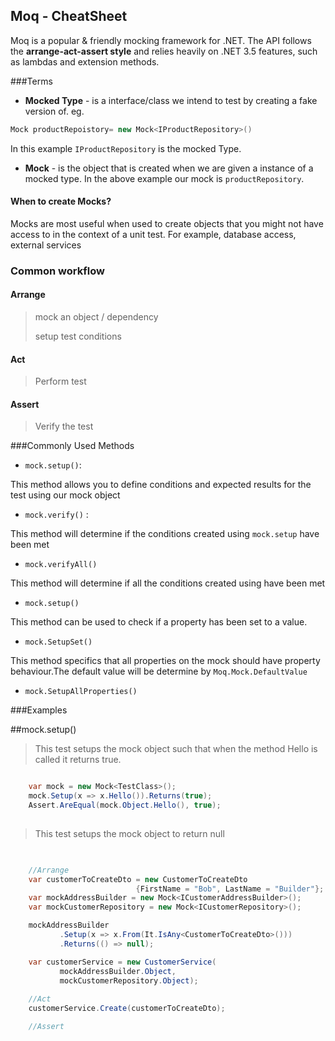 ## Moq - CheatSheet 

Moq is a popular & friendly mocking framework for .NET. The API  follows the **arrange-act-assert style** and relies heavily on .NET 3.5 features, such as lambdas and extension methods. 

###Terms

- **Mocked Type** - is a interface/class we intend to test by creating a fake version of. 
eg. 
```c# 
Mock productRepoistory= new Mock<IProductRepository>()
``` 
In this example `IProductRepository` is the mocked Type.
-  **Mock** - is the object that is created when we are given a instance of a mocked type. In the above example our mock is `productRepository`.

#### When to create Mocks?
> 
Mocks are most useful when used to create objects that you might not have access to in the context of a unit test. For example, database access, external services

### Common workflow


#### Arrange
> mock an object / dependency
> 
> setup test conditions
 



#### Act
> Perform test



#### Assert
> Verify the test 

###Commonly Used Methods

- `mock.setup()`: 

This method allows you to define conditions and expected results for the test using our mock object

 
- `mock.verify()` :

This method will determine if the conditions created using `mock.setup` have been met

- `mock.verifyAll()`

This method will determine if all the conditions created using have been met

- `mock.setup()` 


This method can be used to check if a property has been set to a value.

- `mock.SetupSet()` 


This method specifics that all properties on the mock should have property behaviour.The default value will be determine by `Moq.Mock.DefaultValue`

- `mock.SetupAllProperties()`



###Examples

##mock.setup()

> This test setups the mock object such that when the method Hello is called it returns true.

```c#

	var mock = new Mock<TestClass>();
    mock.Setup(x => x.Hello()).Returns(true);
    Assert.AreEqual(mock.Object.Hello(), true);
			
```
> This test setups the mock object to return null

```c#

	
	//Arrange
    var customerToCreateDto = new CustomerToCreateDto 
                            {FirstName = "Bob", LastName = "Builder"};
    var mockAddressBuilder = new Mock<ICustomerAddressBuilder>();
    var mockCustomerRepository = new Mock<ICustomerRepository>();

	mockAddressBuilder
           .Setup(x => x.From(It.IsAny<CustomerToCreateDto>()))
           .Returns(() => null);

    var customerService = new CustomerService(
           mockAddressBuilder.Object, 
           mockCustomerRepository.Object);
                
    //Act
    customerService.Create(customerToCreateDto);

	//Assert
			
```
